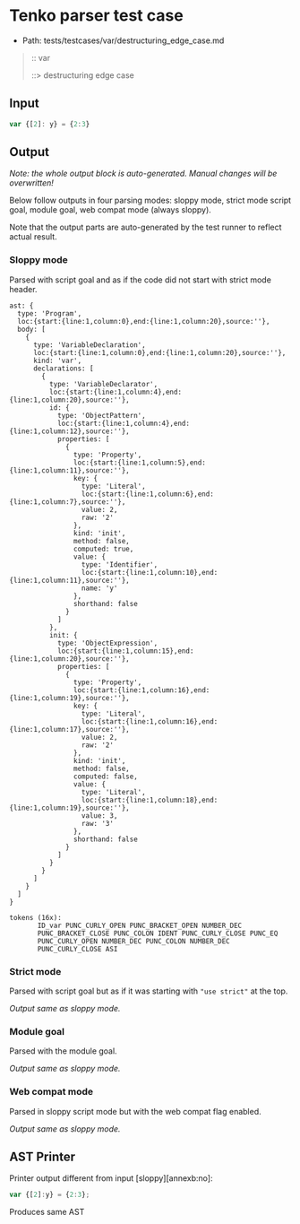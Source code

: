 # Tenko parser test case

- Path: tests/testcases/var/destructuring_edge_case.md

> :: var
>
> ::> destructuring edge case

## Input

`````js
var {[2]: y} = {2:3}
`````

## Output

_Note: the whole output block is auto-generated. Manual changes will be overwritten!_

Below follow outputs in four parsing modes: sloppy mode, strict mode script goal, module goal, web compat mode (always sloppy).

Note that the output parts are auto-generated by the test runner to reflect actual result.

### Sloppy mode

Parsed with script goal and as if the code did not start with strict mode header.

`````
ast: {
  type: 'Program',
  loc:{start:{line:1,column:0},end:{line:1,column:20},source:''},
  body: [
    {
      type: 'VariableDeclaration',
      loc:{start:{line:1,column:0},end:{line:1,column:20},source:''},
      kind: 'var',
      declarations: [
        {
          type: 'VariableDeclarator',
          loc:{start:{line:1,column:4},end:{line:1,column:20},source:''},
          id: {
            type: 'ObjectPattern',
            loc:{start:{line:1,column:4},end:{line:1,column:12},source:''},
            properties: [
              {
                type: 'Property',
                loc:{start:{line:1,column:5},end:{line:1,column:11},source:''},
                key: {
                  type: 'Literal',
                  loc:{start:{line:1,column:6},end:{line:1,column:7},source:''},
                  value: 2,
                  raw: '2'
                },
                kind: 'init',
                method: false,
                computed: true,
                value: {
                  type: 'Identifier',
                  loc:{start:{line:1,column:10},end:{line:1,column:11},source:''},
                  name: 'y'
                },
                shorthand: false
              }
            ]
          },
          init: {
            type: 'ObjectExpression',
            loc:{start:{line:1,column:15},end:{line:1,column:20},source:''},
            properties: [
              {
                type: 'Property',
                loc:{start:{line:1,column:16},end:{line:1,column:19},source:''},
                key: {
                  type: 'Literal',
                  loc:{start:{line:1,column:16},end:{line:1,column:17},source:''},
                  value: 2,
                  raw: '2'
                },
                kind: 'init',
                method: false,
                computed: false,
                value: {
                  type: 'Literal',
                  loc:{start:{line:1,column:18},end:{line:1,column:19},source:''},
                  value: 3,
                  raw: '3'
                },
                shorthand: false
              }
            ]
          }
        }
      ]
    }
  ]
}

tokens (16x):
       ID_var PUNC_CURLY_OPEN PUNC_BRACKET_OPEN NUMBER_DEC
       PUNC_BRACKET_CLOSE PUNC_COLON IDENT PUNC_CURLY_CLOSE PUNC_EQ
       PUNC_CURLY_OPEN NUMBER_DEC PUNC_COLON NUMBER_DEC
       PUNC_CURLY_CLOSE ASI
`````

### Strict mode

Parsed with script goal but as if it was starting with `"use strict"` at the top.

_Output same as sloppy mode._

### Module goal

Parsed with the module goal.

_Output same as sloppy mode._

### Web compat mode

Parsed in sloppy script mode but with the web compat flag enabled.

_Output same as sloppy mode._

## AST Printer

Printer output different from input [sloppy][annexb:no]:

````js
var {[2]:y} = {2:3};
````

Produces same AST
